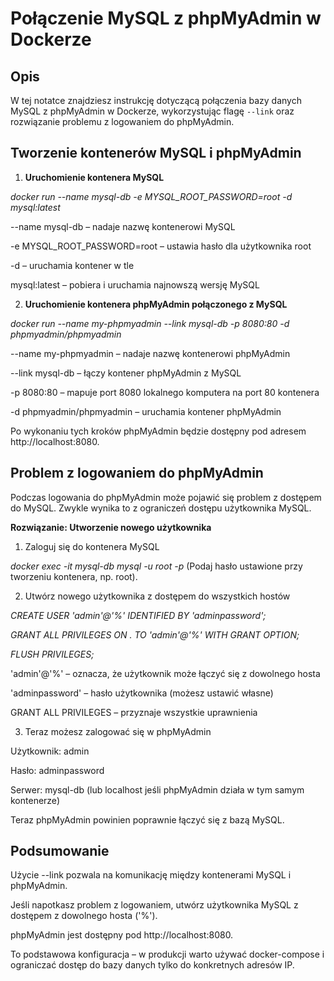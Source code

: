 # Połączenie MySQL z phpMyAdmin w Dockerze

## Opis
W tej notatce znajdziesz instrukcję dotyczącą połączenia bazy danych MySQL z phpMyAdmin w Dockerze, wykorzystując flagę `--link` oraz rozwiązanie problemu z logowaniem do phpMyAdmin.

## Tworzenie kontenerów MySQL i phpMyAdmin

1. **Uruchomienie kontenera MySQL**
 
 *docker run --name mysql-db -e MYSQL_ROOT_PASSWORD=root -d mysql:latest*

--name mysql-db – nadaje nazwę kontenerowi MySQL

-e MYSQL_ROOT_PASSWORD=root – ustawia hasło dla użytkownika root

-d – uruchamia kontener w tle

mysql:latest – pobiera i uruchamia najnowszą wersję MySQL

2. **Uruchomienie kontenera phpMyAdmin połączonego z MySQL**

*docker run --name my-phpmyadmin --link mysql-db -p 8080:80 -d phpmyadmin/phpmyadmin*

--name my-phpmyadmin – nadaje nazwę kontenerowi phpMyAdmin

--link mysql-db – łączy kontener phpMyAdmin z MySQL

-p 8080:80 – mapuje port 8080 lokalnego komputera na port 80 kontenera

-d phpmyadmin/phpmyadmin – uruchamia kontener phpMyAdmin

Po wykonaniu tych kroków phpMyAdmin będzie dostępny pod adresem http://localhost:8080.

## Problem z logowaniem do phpMyAdmin
Podczas logowania do phpMyAdmin może pojawić się problem z dostępem do MySQL. Zwykle wynika to z ograniczeń dostępu użytkownika MySQL.

**Rozwiązanie: Utworzenie nowego użytkownika**
1. Zaloguj się do kontenera MySQL

*docker exec -it mysql-db mysql -u root -p*
(Podaj hasło ustawione przy tworzeniu kontenera, np. root).


2. Utwórz nowego użytkownika z dostępem do wszystkich hostów

*CREATE USER 'admin'@'%' IDENTIFIED BY 'adminpassword';*

*GRANT ALL PRIVILEGES ON *.* TO 'admin'@'%' WITH GRANT OPTION;*

*FLUSH PRIVILEGES;*

'admin'@'%' – oznacza, że użytkownik może łączyć się z dowolnego hosta

'adminpassword' – hasło użytkownika (możesz ustawić własne)

GRANT ALL PRIVILEGES – przyznaje wszystkie uprawnienia


3. Teraz możesz zalogować się w phpMyAdmin

Użytkownik: admin

Hasło: adminpassword

Serwer: mysql-db (lub localhost jeśli phpMyAdmin działa w tym samym kontenerze)

Teraz phpMyAdmin powinien poprawnie łączyć się z bazą MySQL.

## Podsumowanie

Użycie --link pozwala na komunikację między kontenerami MySQL i phpMyAdmin.

Jeśli napotkasz problem z logowaniem, utwórz użytkownika MySQL z dostępem z dowolnego hosta ('%').

phpMyAdmin jest dostępny pod http://localhost:8080.

To podstawowa konfiguracja – w produkcji warto używać docker-compose i ograniczać dostęp do bazy danych tylko do konkretnych adresów IP.
